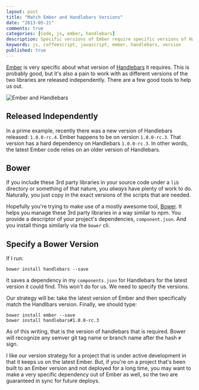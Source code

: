 ```yaml
---
layout: post
title: "Match Ember and Handlebars Versions"
date: "2013-05-21"
comments: true
categories: [Code, js, ember, handlebars]
description: Specific versions of Ember require specific versions of Handlebars.  Here's a way to help them match.
keywords: js, coffeescript, javascript, ember, handlebars, version
published: true
---
```


[Ember](http://emberjs.com) is very specific about what version of [Handlebars](http://handlebarsjs.com) it requires.  This is probably good, but it's also a pain to work with as different versions of the two libraries are released independently.  There are a few good tools to help us out.

![Ember and Handlebars](http://i.imgur.com/x5HT4FN.jpg)

<!--more-->

## Released Independently

In a prime example, recently there was a new version of Handlebars released: `1.0.0-rc.4`.  Ember happens to be on version `1.0.0-rc.3`.  That version has a hard dependency on Handlebars `1.0.0-rc.3`.  In other words, the latest Ember code relies on an older version of Handlebars.

## Bower

If you include these 3rd party libraries in your source code under a `lib` directory or something of that nature, you *always* have plenty of work to do.  Naturally, you just copy in the exact versions of the scripts that are needed.

Hopefully you're trying to make use of a mostly awesome tool, [Bower](http://bower.io).  It helps you manage these 3rd party libraries in a way similar to npm.  You provide a descriptor of your project's dependencies, `component.json`.  And you install things similarly via the `bower` cli.

## Specify a Bower Version

If I run:

```
bower install handlebars --save
```

It saves a dependency in my `components.json` for Handlebars for the latest version it could find.  This won't do for us.  We need to specify the versions.

Our strategy will be: take the latest version of Ember and then specifically match the Handlbars version.  Finally, we should type:

```
bower install ember --save
bower install handlebars#1.0.0-rc.3
```

As of this writing, that is the version of handlebars that is required.  Bower will recognize any semver git tag name or branch name after the hash `#` sign.

I like our version strategy for a project that is under active development in that it keeps us on the latest Ember.  But, if you're on a project that's been built to an Ember version and not deployed for a long time, you may want to make a very specific dependency out of Ember as well, so the two are guaranteed in sync for future deploys.
